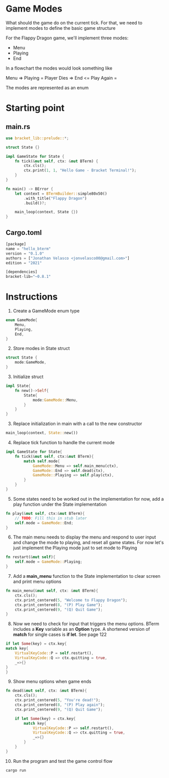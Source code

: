# Game Modes

What should the game do on the current tick. For that, we need to implement modes to define the basic game structure

For the Flappy Dragon game, we'll implement three modes:

- Menu
- Playing
- End 

In a flowchart the modes would look something like

Menu => Playing = Player Dies => End
                <= Play Again =

The modes are represented as an enum

# Starting point

## main.rs
```rust
use bracket_lib::prelude::*;

struct State {}

impl GameState for State {
    fn tick(&mut self, ctx: &mut BTerm) {
        ctx.cls();
        ctx.print(1, 1, "Hello Game - Bracket Terminal!");
    }
}

fn main() -> BError {
    let context = BTermBuilder::simple80x50()
        .with_title("Flappy Dragon")
        .build()?;

    main_loop(context, State {})
}

```

## Cargo.toml

```rust
[package]
name = "hello_bterm"
version = "0.1.0"
authors = ["Jonathan Velasco <jonvelasco00@gmail.com>"]
edition = "2021"

[dependencies]
bracket-lib="~0.8.1"
```

# Instructions



1. Create a GameMode enum type

```rust 
enum GameMode{
    Menu,
    Playing,
    End,
}
```

2. Store modes in State struct

```rust
struct State {
    mode:GameMode,
}
```

3. Initialize struct

```rust
impl State{
    fn new()->Self{
        State{
            mode:GameMode::Menu,
        }
    }
}
```

3. Replace initialization in main with a call to the new constructor

```rust
main_loop(context, State::new())
```

4. Replace tick function to handle the current mode

```rust
impl GameState for State{
    fn tick(&mut self, ctx:&mut BTerm){
        match self.mode{
            GameMode::Menu => self.main_menu(ctx),
            GameMode::End => self.dead(ctx),
            GameMode::Playing => self.play(ctx),
        }
    }
}
```

5. Some states need to be worked out in the implementation for now, add a play function under the State implementation

```rust
fn play(&mut self, ctx:&mut BTerm){
    // TODO: Fill this in stub later
    self.mode = GameMode::End;
}
```

6. The main menu needs to display the menu and respond to user input and change the mode to playing, and reset all game states. For now let's just implement the Playing mode just to set mode to Playing

```rust
fn restart(&mut self){
    self.mode = GameMode::Playing;
}
```

7. Add a __main_menu__ function to the State implementation to clear screen and print menu options

```rust
fn main_menu(&mut self, ctx: &mut BTerm){
    ctx.cls();
    ctx.print_centered(5, "Welcome to Flappy Dragon");
    ctx.print_centered(8, "(P) Play Game");
    ctx.print_centered(9, "(Q) Quit Game");
}
```

8. Now we need to check for input that triggers the menu options. BTerm includes a __Key__ variable as an __Option__ type. A shortened version of __match__ for single cases is __if let__. See page 122

```rust
if let Some(key) = ctx.key{
match key{
    VirtualKeyCode::P = self.restart(),
    VirtualKeyCode::Q => ctx.quitting = true,
    _=>{}
}
}
```

9. Show menu options when game ends

```rust
fn dead(&mut self, ctx: &mut BTerm){
    ctx.cls();
    ctx.print_centered(5, "You're dead!");
    ctx.print_centered(8, "(P) Play again");
    ctx.print_centered(9, "(Q) Quit Game");

    if let Some(key) = ctx.key{
        match key{
            VirtualKeyCode::P => self.restart(),
            VirtualKeyCode::Q => ctx.quitting = true,
            _=>{}
        }
    }
}
```

10. Run the program and test the game control flow

```rust
cargo run
```
